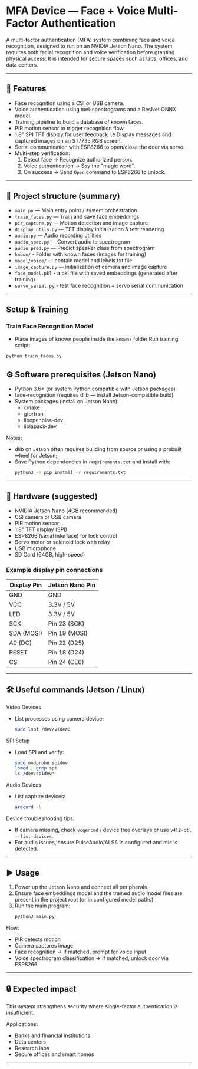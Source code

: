 # MFA Device — Face + Voice Multi-Factor Authentication

A multi-factor authentication (MFA) system combining face and voice recognition, designed to run on an NVIDIA Jetson Nano. The system requires both facial recognition and voice verification before granting physical access. It is intended for secure spaces such as labs, offices, and data centers.

---

## 🚀 Features
- Face recognition using a CSI or USB camera.
- Voice authentication using mel-spectrograms and a ResNet ONNX model.
- Training pipeline to build a database of known faces.
- PIR motion sensor to trigger recognition flow.
- 1.8" SPI TFT display for user feedback i.e Display messages and   captured images on an ST7735 RGB screen.
- Serial communication with ESP8266 to open/close the door via servo.
- Multi-step verification:
  1. Detect face → Recognize authorized person.
  2. Voice authentication → Say the "magic word".
  3. On success → Send `Open` command to ESP8266 to unlock.
---

## 📂 Project structure (summary)
- `main.py` — Main entry point / system orchestration  
- `train_faces.py` — Train and save face embeddings
- `pir_capture.py` — Motion detection and image capture  
- `display_utils.py` — TFT display initialization & text rendering  
- `audio.py` — Audio recording utilities  
- `audio_spec.py` — Convert audio to spectrogram  
- `audio_pred.py` — Predict speaker class from spectrogram  
- `known/` - Folder with known faces (images for training) 
- `model/voice/` — contain model and lebels.txt file
- `image_capture.py` — initialization of camera and image capture
- `face_model.pkl`  - a pkl file with saved embeddings (generated after training)
- `servo_serial.py` - test face recognition + servo serial communication
---

## Setup & Training

### Train Face Recognition Model
- Place images of known people inside the `known/` folder
Run training script:

```bash
python train_faces.py
```

## ⚙️ Software prerequisites (Jetson Nano)
- Python 3.6+ (or system Python compatible with Jetson packages)
- face-recognition (requires dlib — install Jetson-compatible build)
- System packages (install on Jetson Nano):
  - cmake
  - gfortran
  - libopenblas-dev
  - liblapack-dev

Notes:
- dlib on Jetson often requires building from source or using a prebuilt wheel for Jetson;
- Save Python dependencies in `requirements.txt` and install with:
  ```bash
  python3 -m pip install -r requirements.txt
  ```

---

## 🔧 Hardware (suggested)
- NVIDIA Jetson Nano (4GB recommended)
- CSI camera or USB camera
- PIR motion sensor
- 1.8" TFT display (SPI)
- ESP8266 (serial interface) for lock control
- Servo motor or solenoid lock with relay
- USB microphone
- SD Card (64GB, high-speed)

### Example display pin connections
| Display Pin | Jetson Nano Pin |
|-------------|-----------------|
| GND         | GND             |
| VCC         | 3.3V / 5V       |
| LED         | 3.3V / 5V       |
| SCK         | Pin 23 (SCK)    |
| SDA (MOSI)  | Pin 19 (MOSI)   |
| A0 (DC)     | Pin 22 (D25)    |
| RESET       | Pin 18 (D24)    |
| CS          | Pin 24 (CE0)    |

---

## 🛠️ Useful commands (Jetson / Linux)
Video Devices
- List processes using camera device:
  ```bash
  sudo lsof /dev/video0
  ```

SPI Setup
- Load SPI and verify:
  ```bash
  sudo modprobe spidev
  lsmod | grep spi
  ls /dev/spidev*
  ```

Audio Devices
- List capture devices:
  ```bash
  arecord -l
  ```

Device troubleshooting tips:
- If camera missing, check `vcgencmd` / device tree overlays or use `v4l2-ctl --list-devices`.
- For audio issues, ensure PulseAudio/ALSA is configured and mic is detected.

---

## ▶️ Usage

1. Power up the Jetson Nano and connect all peripherals.
2. Ensure face embeddings model and the trained audio model files are present in the project root (or in configured model paths).
3. Run the main program:
   ```bash
   python3 main.py
   ```

Flow:
- PIR detects motion
- Camera captures image
- Face recognition → if matched, prompt for voice input
- Voice spectrogram classification → if matched, unlock door via ESP8266

---

## 🔒 Expected impact

This system strengthens security where single-factor authentication is insufficient.

Applications:
- Banks and financial institutions
- Data centers
- Research labs
- Secure offices and smart homes

---
